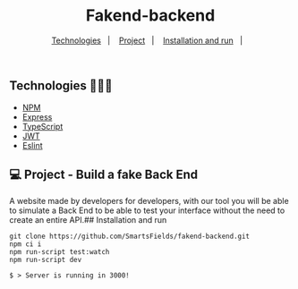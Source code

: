 <h1 align="center">Fakend-backend</h1>

<p align="center">
  <a href="#technologies-">Technologies</a>&nbsp;&nbsp;&nbsp;|&nbsp;&nbsp;&nbsp;
  <a href="#-Project">Project</a>&nbsp;&nbsp;&nbsp;|&nbsp;&nbsp;&nbsp;
  <a href="#installation-and-run">Installation and run</a>&nbsp;&nbsp;&nbsp;|&nbsp;&nbsp;&nbsp;
</p>

<br>

## Technologies 🐱‍🏍🎂
- [NPM](https://www.npmjs.com/)
- [Express](https://expressjs.com/pt-br/)
- [TypeScript](https://www.typescriptlang.org/)
- [JWT](https://jwt.io/)
- [Eslint](https://eslint.org/)


## 💻 Project - Build a fake Back End

A website made by developers for developers, with our tool you will be able to simulate a Back End to be able to test your interface without the need to create an entire API.## Installation and run

```yarn 
git clone https://github.com/SmartsFields/fakend-backend.git
npm ci i
npm run-script test:watch
npm run-script dev

$ > Server is running in 3000!
```
